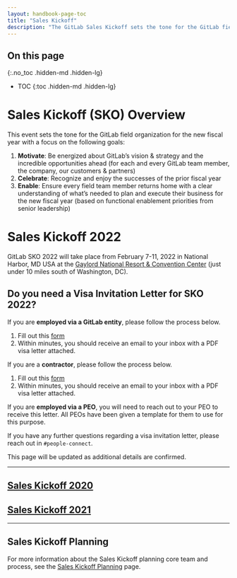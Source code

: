 ```yaml
---
layout: handbook-page-toc
title: "Sales Kickoff"
description: "The GitLab Sales Kickoff sets the tone for the GitLab field organization for the new fiscal year"
---
```


## On this page
{:.no_toc .hidden-md .hidden-lg}

- TOC
{:toc .hidden-md .hidden-lg}

# Sales Kickoff (SKO) Overview
This event sets the tone for the GitLab field organization for the new fiscal year with a focus on the following goals:
1.  **Motivate**: Be energized about GitLab’s vision & strategy and the incredible opportunities ahead (for each and every GitLab team member, the company, our customers & partners)
1.  **Celebrate**: Recognize and enjoy the successes of the prior fiscal year
1.  **Enable**: Ensure every field team member returns home with a clear understanding of what’s needed to plan and execute their business for the new fiscal year (based on functional enablement priorities from senior leadership) 

# Sales Kickoff 2022
GitLab SKO 2022 will take place from February 7-11, 2022 in National Harbor, MD USA at the [Gaylord National Resort & Convention Center](https://www.marriott.com/en-us/hotels/wasgn-gaylord-national-resort-and-convention-center/overview/) (just under 10 miles south of Washington, DC).

## Do you need a Visa Invitation Letter for SKO 2022?

If you are **employed via a GitLab entity**, please follow the process below.
   1. Fill out this [form](https://forms.gle/8r934fWiYATmCP8k9)
   1. Within minutes, you should receive an email to your inbox with a PDF visa letter attached.

If you are a **contractor**, please follow the process below.
   1. Fill out this [form](https://forms.gle/uNViiMt1A6h6Q6SK8)
   1. Within minutes, you should receive an email to your inbox with a PDF visa letter attached.

If you are **employed via a PEO**, you will need to reach out to your PEO to receive this letter. All PEOs have been given a template for them to use for this purpose.

If you have any further questions regarding a visa invitation letter, please reach out in `#people-connect`.

This page will be updated as additional details are confirmed.

----

## [Sales Kickoff 2020](/handbook/sales/training/SKO/2020)

## [Sales Kickoff 2021](/handbook/sales/training/SKO/2021)

----

## Sales Kickoff Planning 

For more information about the Sales Kickoff planning core team and process, see the [Sales Kickoff Planning](https://about.gitlab.com/handbook/sales/training/SKO/SKO-planning/) page.
